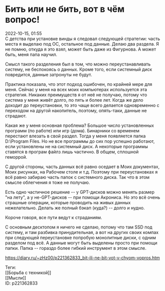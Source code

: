 Бить или не бить, вот в чём вопрос!
====================================

   
 2022-10-15, 01:55   
  С детства при установке винды я следовал следующей стратегии: часть места я выделаю под ОС, остальное под данные. Делаю два раздела. Я не помню, откуда я это взял, может быть даже из Фигурнова. А может быть, меня папа научил.   
   
 Смысл такого разделения был в том, что можно переустанавливать систему, не беспокоясь о данных. Кроме того, если системный диск повредится, данные затронуты не будут.   
   
 Практика показала, что этот подход ошибочен, по крайней мере для меня. Сейчас у меня на всех моих компьютерах используется эта стратегия. Никаких преимуществ я от неё не получаю, потому что система у меня живёт долго, по пять и более лет. Когда же дело доходит до переустановки, то это чаще всего делается одновременно с переходом на другой накопитель, поэтому, опять-таки, данные не страдают.   
   
 Какая же у меня основная проблема? Большое число установленных программ (по работе) или игр (дома). Бинарники со временем перестают влезать в свой раздел. Тогда у меня появляется папка D:\Program Files. Но не все программы до сих пор успешно работают, если установлены не на системный диск. А некоторые программы ставятся в програм файлз лишь частично. В общем, сплошной геморрой.   
   
 С другой стороны, часть данных всё равно оседает в Моих документах, Моих рисунках, на Рабочем столе и т.д. Поэтому при переустановках я всё равно забираю часть папок с системного диска. Так что в этом смысле облегчения я тоже не получаю.   
   
 Есть одно частичное решение -- у GPT-дисков можно менять размер "на лету", а у не-GPT-дисков -- при помощи Акрониса. Но это всё очень страшные операции, которые проводить на живых данных нежелательно. Делать же полный бэкап (куда?) -- долго и нудно.   
   
 Короче говоря, все пути ведут к страданиям.   
   
 С основным десктопом я ничего не сделаю, потому что там SSD под систему, и там разбивка принудительная, а вот на других своих компах при следующей переустановке попробую монолитные диски, с одним разделом под всё. А данные могут быть выделены просто при помощи папки. Папка -- гораздо более гибкий инструмент в этом смысле.   
    
 <https://diary.ru/~zHz00/p221362833_bit-ili-ne-bit-vot-v-chyom-vopros.htm>   
   
 Теги:   
 [[Борьба с техникой]]   
 [[Мысли]]   
 ID: p221362833